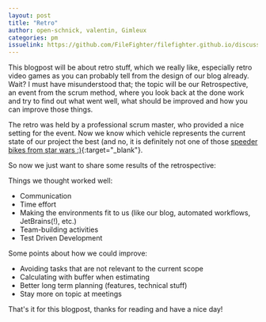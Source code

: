 ```yaml
---
layout: post
title: "Retro"
author: open-schnick, valentin, Gimleux
categories: pm
issuelink: https://github.com/FileFighter/filefighter.github.io/discussions/60
---
```


This blogpost will be about retro stuff, which we really like, especially retro video games as you can probably tell from the design of our blog already.
Wait? I must have misunderstood that; the topic will be our Retrospective, an event from the scrum method, where you look back at the done work and try to find out what went well, what should be improved and how you can improve those things.

The retro was held by a professional scrum master, who provided a nice setting for the event.
Now we know which vehicle represents the current state of our project the best (and no, it is definitely not one of those [speeder bikes from star wars :)](https://duckduckgo.com/?q=start+wars+speeder+bike&t=brave&iar=images&iax=images&ia=images){:target="_blank"}.

So now we just want to share some results of the retrospective: 

Things we thought worked well:
* Communication
* Time effort
* Making the environments fit to us (like our blog, automated workflows, JetBrains(!), etc.)
* Team-building activities
* Test Driven Development

Some points about how we could improve:
* Avoiding tasks that are not relevant to the current scope
* Calculating with buffer when estimating
* Better long term planning (features, technical stuff)   
* Stay more on topic at meetings


That's it for this blogpost, thanks for reading and have a nice day! 
